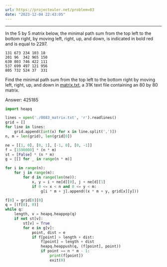 ```yaml
---
url: https://projecteuler.net/problem=83
date: "2023-12-04 22:43:05"
---
```

---
In the $5$ by $5$ matrix below, the minimal path sum from the top left to the bottom right, by moving left, right, up, and down, is indicated in bold red and is equal to $2297$.
```
131 673 234 103 18
201 96  342 965 150
630 803 746 422 111
537 699 497 121 956
805 732 524 37  331
```
Find the minimal path sum from the top left to the bottom right by moving left, right, up, and down in [matrix.txt](https://projecteuler.net/resources/documents/0083_matrix.txt), a 31K text file containing an $80$ by $80$ matrix.

Answer: 425185

```python
import heapq

lines = open('./0083_matrix.txt', 'r').readlines()
grid = []
for line in lines:
    grid.append([int(x) for x in line.split(',')])
n, m = len(grid), len(grid[0])

ne = [[1, 0], [0, 1], [-1, 0], [0, -1]]
f = [1590000] * (n * m)
st = [False] * (n * m)
g = [[] for _ in range(n * m)]

for i in range(n):
    for j in range(m):
        for d in range(len(ne)):
            x, y = i + ne[d][0], j + ne[d][1]
            if 0 <= x < n and 0 <= y < m:
                g[i * m + j].append((x * m + y, grid[x][y]))

f[0] = grid[0][0]
q = [(f[0], 0)]
while q:
    length, v = heapq.heappop(q)
    if not st[v]:
        st[v] = True
        for e in g[v]:
            point, dist = e
            if f[point] > length + dist:
                f[point] = length + dist
                heapq.heappush(q, (f[point], point))
                if point == n * m - 1:
                    print(f[point])
                    exit(0)
```
